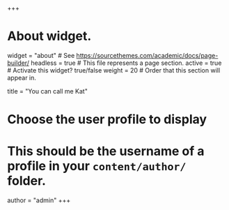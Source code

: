 +++
# About widget.
widget = "about"  # See https://sourcethemes.com/academic/docs/page-builder/
headless = true  # This file represents a page section.
active = true  # Activate this widget? true/false
weight = 20  # Order that this section will appear in.

title = "You can call me Kat"

# Choose the user profile to display
# This should be the username of a profile in your `content/author/` folder.
author = "admin"
+++
